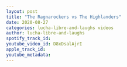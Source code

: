 ```yaml
---
layout: post
title: "The Ragnarockers vs The Highlanders"
date: 2020-08-27
categories: lucha-libre-and-laughs videos
author: lucha-libre-and-laughs
spotify_track_id: 
youtube_video_id: D8xDsalAjrI
apple_track_id: 
youtube_metadata: 
---
```

